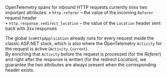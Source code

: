 OpenTelemetry spans for inbound HTTP requests currently miss two important attributes:
• `http.referer` – the value of the incoming `Referer` request header  
• `http.response.redirect_location` – the value of the `Location` header sent back with 3xx responses  

The global `ScmHttpApplication` already runs for every request inside the classic ASP.NET stack, which is also where the OpenTelemetry `Activity` for the request is active (`Activity.Current`).  
By enriching that `Activity` before the request is processed (for the *Referer*) and right after the response is written (for the redirect *Location*), we guarantee the two attributes are always present when the corresponding header exists.